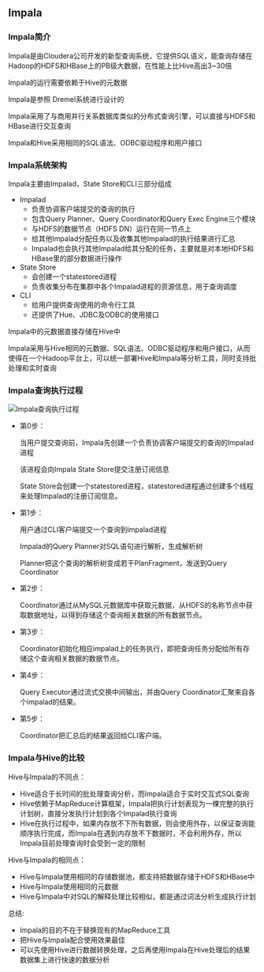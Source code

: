 ## Impala

### Impala简介

Impala是由Cloudera公司开发的新型查询系统，它提供SQL语义，能查询存储在Hadoop的HDFS和HBase上的PB级大数据，在性能上比Hive高出3~30倍

Impala的运行需要依赖于Hive的元数据

Impala是参照 Dremel系统进行设计的

Impala采用了与商用并行关系数据库类似的分布式查询引擎，可以直接与HDFS和HBase进行交互查询

Impala和Hive采用相同的SQL语法、ODBC驱动程序和用户接口


### Impala系统架构
Impala主要由Impalad，State Store和CLI三部分组成

- Impalad
    - 负责协调客户端提交的查询的执行
    - 包含Query Planner、Query Coordinator和Query Exec Engine三个模块
    - 与HDFS的数据节点（HDFS DN）运行在同一节点上
    - 给其他Impalad分配任务以及收集其他Impalad的执行结果进行汇总
    - Impalad也会执行其他Impalad给其分配的任务，主要就是对本地HDFS和HBase里的部分数据进行操作
- State Store
    - 会创建一个statestored进程
    - 负责收集分布在集群中各个Impalad进程的资源信息，用于查询调度
- CLI
    - 给用户提供查询使用的命令行工具
    - 还提供了Hue、JDBC及ODBC的使用接口

Impala中的元数据直接存储在Hive中

Impala采用与Hive相同的元数据、SQL语法、ODBC驱动程序和用户接口，从而使得在一个Hadoop平台上，可以统一部署Hive和Impala等分析工具，同时支持批处理和实时查询


### Impala查询执行过程
![Impala查询执行过程]()

- 第0步：
    
    当用户提交查询前，Impala先创建一个负责协调客户端提交的查询的Impalad进程
    
    该进程会向Impala State Store提交注册订阅信息
    
    State Store会创建一个statestored进程，statestored进程通过创建多个线程来处理Impalad的注册订阅信息。
- 第1步：
    
    用户通过CLI客户端提交一个查询到impalad进程
    
    Impalad的Query Planner对SQL语句进行解析，生成解析树
    
    Planner把这个查询的解析树变成若干PlanFragment，发送到Query Coordinator
- 第2步：
    
    Coordinator通过从MySQL元数据库中获取元数据，从HDFS的名称节点中获取数据地址，以得到存储这个查询相关数据的所有数据节点。
- 第3步：
    
    Coordinator初始化相应impalad上的任务执行，即把查询任务分配给所有存储这个查询相关数据的数据节点。
- 第4步：
    
    Query Executor通过流式交换中间输出，并由Query Coordinator汇聚来自各个impalad的结果。
- 第5步：
    
    Coordinator把汇总后的结果返回给CLI客户端。

### Impala与Hive的比较

Hive与Impala的不同点：
- Hive适合于长时间的批处理查询分析，而Impala适合于实时交互式SQL查询
- Hive依赖于MapReduce计算框架，Impala把执行计划表现为一棵完整的执行计划树，直接分发执行计划到各个Impalad执行查询
- Hive在执行过程中，如果内存放不下所有数据，则会使用外存，以保证查询能顺序执行完成，而Impala在遇到内存放不下数据时，不会利用外存，所以Impala目前处理查询时会受到一定的限制

Hive与Impala的相同点：
- Hive与Impala使用相同的存储数据池，都支持把数据存储于HDFS和HBase中
- Hive与Impala使用相同的元数据
- Hive与Impala中对SQL的解释处理比较相似，都是通过词法分析生成执行计划

总结:
- Impala的目的不在于替换现有的MapReduce工具
- 把Hive与Impala配合使用效果最佳
- 可以先使用Hive进行数据转换处理，之后再使用Impala在Hive处理后的结果数据集上进行快速的数据分析

